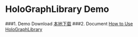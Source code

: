 HoloGraphLibrary Demo
====================
###1. Demo Download
<a href="apk/holo-graph-library-demo.apk" target="_blank" title="点击下载到本地">本地下载</a>
###2. Document
[How to Use HoloGraphLibrary](https://github.com/android-cn/android-open-project-analysis/tree/master/holographlibrary)  
